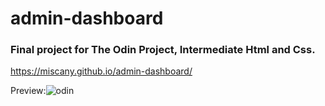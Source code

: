 # admin-dashboard

### Final project for The Odin Project, Intermediate Html and Css.

https://miscany.github.io/admin-dashboard/

Preview:![odin](https://user-images.githubusercontent.com/84364656/196430013-9cac70db-4320-4dec-bc58-97fb19520386.PNG)

